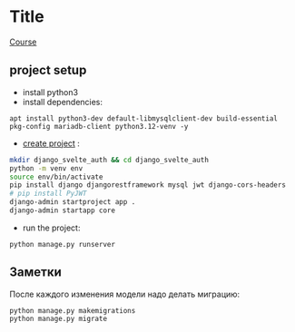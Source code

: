 # Title
[Course](https://www.udemy.com/course/svelte-django-authentication/)

## project setup
- install python3
- install dependencies:
```
apt install python3-dev default-libmysqlclient-dev build-essential pkg-config mariadb-client python3.12-venv -y
```
- [create project](https://www.django-rest-framework.org/tutorial/quickstart/) :
```bash
mkdir django_svelte_auth && cd django_svelte_auth
python -m venv env
source env/bin/activate
pip install django djangorestframework mysql jwt django-cors-headers
# pip install PyJWT
django-admin startproject app .
django-admin startapp core

```
- run the project:
```
python manage.py runserver
```

## Заметки
После каждого изменения модели надо делать миграцию:
```
python manage.py makemigrations
python manage.py migrate
```
